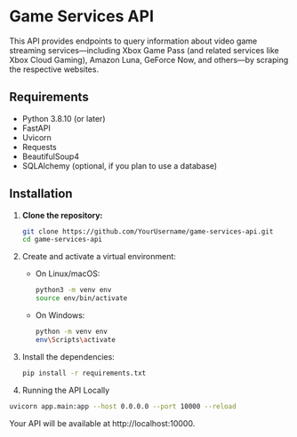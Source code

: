 # Game Services API

This API provides endpoints to query information about video game streaming services—including Xbox Game Pass (and related services like Xbox Cloud Gaming), Amazon Luna, GeForce Now, and others—by scraping the respective websites.

## Requirements

- Python 3.8.10 (or later)
- FastAPI
- Uvicorn
- Requests
- BeautifulSoup4
- SQLAlchemy (optional, if you plan to use a database)

## Installation

1. **Clone the repository:**

   ```bash
   git clone https://github.com/YourUsername/game-services-api.git
   cd game-services-api

2. Create and activate a virtual environment:
   - On Linux/macOS:
     ```bash
     python3 -m venv env
     source env/bin/activate
     ```
   - On Windows:
     ```bash
     python -m venv env
     env\Scripts\activate
     ```
3. Install the dependencies:
   ```bash
   pip install -r requirements.txt

4. Running the API Locally
  ```bash
  uvicorn app.main:app --host 0.0.0.0 --port 10000 --reload
  ```
Your API will be available at http://localhost:10000.